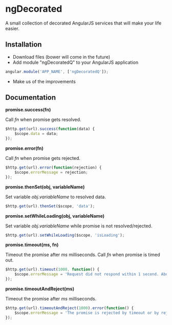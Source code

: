 # ngDecorated

A small collection of decorated AngularJS services that will make your life easier.

## Installation

- Download files (bower will come in the future)
- Add module "ngDecoratedQ" to your AngularJS application
```javascript
angular.module('APP_NAME', ['ngDecoratedQ']);
```
- Make us of the improvements

## Documentation

**promise.success(fn)**

Call _fn_ when promise gets resolved.

```javascript
$http.get(url).success(function(data) {
	$scope.data = data;
});
```

**promise.error(fn)**

Call _fn_ when promise gets rejected.

```javascript
$http.get(url).error(function(rejection) {
	$scope.errorMessage = rejection;
});
```

**promise.thenSet(obj, variableName)**

Set variable _obj_._variableName_ to resolved data.

```javascript
$http.get(url).thenSet($scope, 'data');
```

**promise.setWhileLoading(obj, variableName)**

Set variable _obj_._variableName_ while promise is not resolved/rejected.

```javascript
$http.get(url).setWhileLoading($scope, 'isLoading');
```

**promise.timeout(ms, fn)**

Timeout the promise after _ms_ milliseconds. Call _fn_ when promise is timed out.

```javascript
$http.get(url).timeout(1000, function() {
	$scope.errorMessage = 'Request did not respond within 1 second. Abording...';
});
```

**promise.timeoutAndReject(ms)**

Timeout the promise after _ms_ milliseconds.

```javascript
$http.get(url).timeoutAndReject(1000).error(function() {
	$scope.errorMessage = 'The promise is rejected by timeout or by rejection';
});
```

